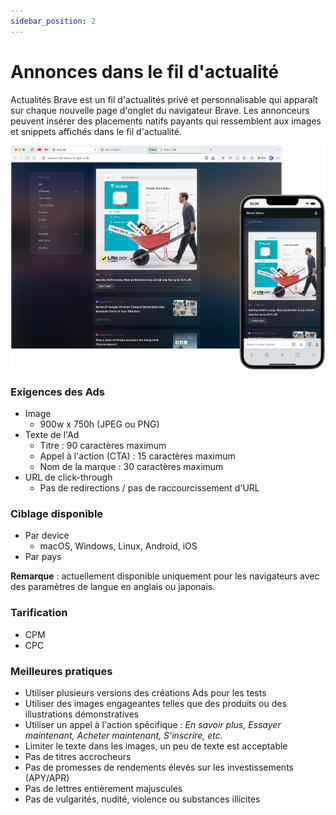 ```yaml
---
sidebar_position: 2
---
```


# Annonces dans le fil d'actualité

Actualités Brave est un fil d'actualités privé et personnalisable qui apparaît sur chaque nouvelle page d'onglet du navigateur Brave. Les annonceurs peuvent insérer des placements natifs payants qui ressemblent aux images et snippets affichés dans le fil d'actualité.

![Newsfeed.png](/img/Newsfeed.png)

### Exigences des Ads

- Image
  - 900w x 750h (JPEG ou PNG)
- Texte de l'Ad
  - Titre : 90 caractères maximum
  - Appel à l'action (CTA) : 15 caractères maximum
  - Nom de la marque : 30 caractères maximum
- URL de click-through
  - Pas de redirections / pas de raccourcissement d'URL

### Ciblage disponible

- Par device
  - macOS, Windows, Linux, Android, iOS
- Par pays

**Remarque** : actuellement disponible uniquement pour les navigateurs avec des paramètres de langue en anglais ou japonais.

### Tarification

- CPM
- CPC

### Meilleures pratiques

- Utiliser plusieurs versions des créations Ads pour les tests
- Utiliser des images engageantes telles que des produits ou des illustrations démonstratives
- Utiliser un appel à l'action spécifique : _En savoir plus, Essayer maintenant, Acheter maintenant, S'inscrire, etc._
- Limiter le texte dans les images, un peu de texte est acceptable
- Pas de titres accrocheurs
- Pas de promesses de rendements élevés sur les investissements (APY/APR)
- Pas de lettres entièrement majuscules
- Pas de vulgarités, nudité, violence ou substances illicites
